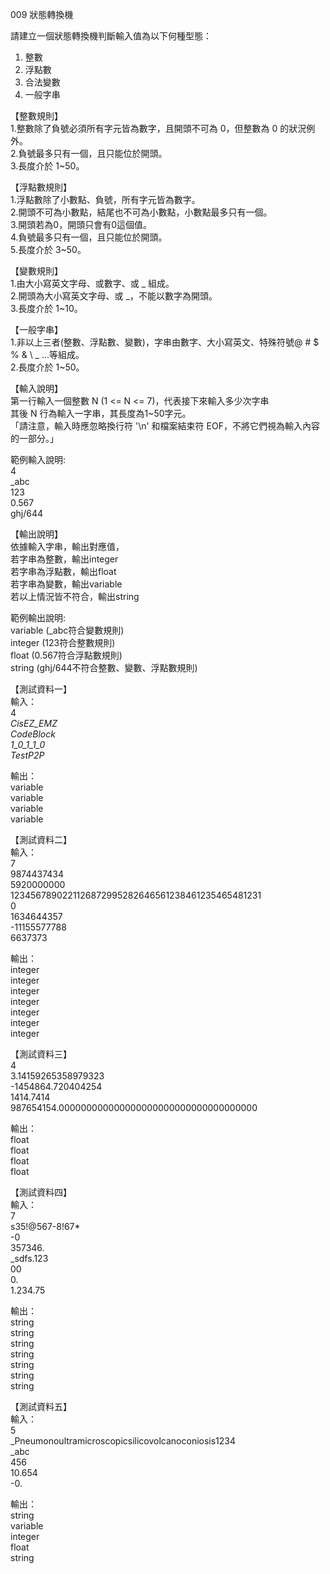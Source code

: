 009 狀態轉換機  
  
請建立一個狀態轉換機判斷輸入值為以下何種型態：  
1. 整數  
2. 浮點數  
3. 合法變數  
4. 一般字串  
  
【整數規則】  
1.整數除了負號必須所有字元皆為數字，且開頭不可為 0，但整數為 0 的狀況例外。  
2.負號最多只有一個，且只能位於開頭。  
3.長度介於 1~50。  
  
【浮點數規則】  
1.浮點數除了小數點、負號，所有字元皆為數字。  
2.開頭不可為小數點，結尾也不可為小數點，小數點最多只有一個。  
3.開頭若為0，開頭只會有0這個值。  
4.負號最多只有一個，且只能位於開頭。  
5.長度介於 3~50。  
  
【變數規則】  
1.由大小寫英文字母、或數字、或 _ 組成。  
2.開頭為大小寫英文字母、或 _，不能以數字為開頭。  
3.長度介於 1~10。  
  
【一般字串】  
1.非以上三者(整數、浮點數、變數)，字串由數字、大小寫英文、特殊符號@ # $ % & \ _ ...等組成。  
2.長度介於 1~50。  
  
  
【輸入說明】  
第一行輸入一個整數 N (1 <= N <= 7)，代表接下來輸入多少次字串  
其後 N 行為輸入一字串，其長度為1~50字元。  
「請注意，輸入時應忽略換行符 '\n' 和檔案結束符 EOF，不將它們視為輸入內容的一部分。」  
  
範例輸入說明:  
4  
_abc  
123  
0.567  
ghj/644  
  
【輸出說明】  
依據輸入字串，輸出對應值，  
若字串為整數，輸出integer  
若字串為浮點數，輸出float  
若字串為變數，輸出variable  
若以上情況皆不符合，輸出string  
  
範例輸出說明:  
variable (_abc符合變數規則)  
integer (123符合整數規則)  
float (0.567符合浮點數規則)  
string (ghj/644不符合整數、變數、浮點數規則)  
  
【測試資料一】  
輸入：  
4  
_CisEZ_EMZ  
CodeBlock  
_1_0_1_1_0  
TestP2P__  
  
  
輸出：  
variable  
variable  
variable  
variable  
  
【測試資料二】  
輸入：  
7  
9874437434  
5920000000  
1234567890221126872995282646561238461235465481231  
0  
1634644357  
-11155577788  
6637373  
  
  
輸出：  
integer  
integer  
integer  
integer  
integer  
integer  
integer  
  
【測試資料三】  
4  
3.14159265358979323  
-1454864.720404254  
1414.7414  
987654154.000000000000000000000000000000000000  
  
輸出：  
float  
float  
float  
float  
  
【測試資料四】  
輸入：  
7  
s35!@567-8!67*  
-0  
357346.  
_sdfs.123  
00  
0.  
1.234.75  
  
輸出：  
string  
string  
string  
string  
string  
string  
string  
  
【測試資料五】  
輸入：  
5  
_Pneumonoultramicroscopicsilicovolcanoconiosis1234  
_abc  
456  
10.654  
-0.  
  
輸出：  
string  
variable  
integer  
float  
string  
